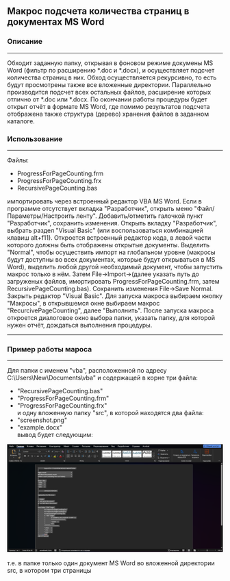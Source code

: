 ## Макрос подсчета количества страниц в документах MS Word

### Описание
***
Обходит заданную папку, открывая в фоновом режиме докумены MS Word (фильтр по расширению *.doc и *.docx), и осуществляет подсчет количества страниц в них. Обход осуществляется рекурсивно, то есть будут просмотрены также все вложенные директории. Параллельно производится подсчет всех остальных файлов, расширение которых отлично от *.doc или *.docx. По окончании работы процедуры будет открыт отчёт в формате MS Word, где помимо результатов подсчета отображена также структура (дерево) хранения файлов в заданном каталоге.

### Использование
***
Файлы:
* ProgressForPageCounting.frm
* ProgressForPageCounting.frx
* RecursivePageCounting.bas
  
импортировать через встроенный редактор VBA MS Word. Если в программе отсутствует вкладка "Разработчик", открыть меню "Файл/Параметры/Настроить ленту". Добавить/отметить галочкой пункт "Разработчик", сохранить изменения. Открыть вкладку "Разработчик", выбрать раздел "Visual Basic" (или воспользоваться комбинацией клавиш alt+f11). Откроется встроенный редактор кода, в левой части которого должны быть отображены открытые документы. Выделить "Normal", чтобы осуществить импорт на глобальном уровне (макросы будут доступны во всех документах, которые будут открываться в MS Word), выделить любой другой необходимый документ, чтобы запустить макрос только в нём. Затем File->Import->(далее указать путь до загруженых файлов, имортировать ProgressForPageCounting.frm, затем RecursivePageCounting.bas). Сохранить изменения File->Save Normal. Закрыть редактор "Visual Basic".
Для запуска макроса выбираем кнопку "Макросы", в открывшемся окне выбираем макрос "RecurcivePageCounting", далее "Выполнить".
После запуска макроса откроется диалоговое окно выбора папки, указать папку, для которой нужен отчёт, дождаться выполнения процедуры.
***
### Пример работы мароса
***
Для папки с именем "vba", расположенной по адресу C:\Users\New\Documents\vba\" и содержащей в корне три файла:
* "RecursivePageCounting.bas"
* "ProgressForPageCounting.frm"
* "ProgressForPageCounting.frx"  
и одну вложенную папку "src", в которой находятся два файла:
* "screenshot.png"
* "example.docx"  
вывод будет следующим:  

![img](https://github.com/monksbarn/vba-ms-word-doc-page-counting/blob/main/src/screenshot.png)

т.е. в папке только один документ MS Word во вложенной директории src, в котором три страницы
